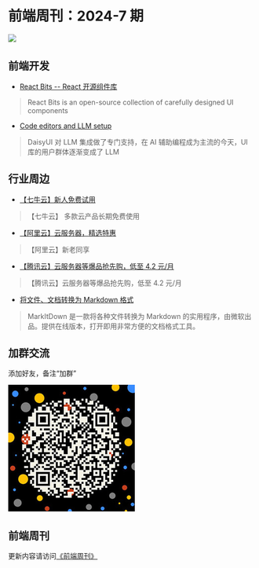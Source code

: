# 前端周刊：2024-7 期

[![](/img/bing/20250430.jpg?imageView2/2/w/960)](https://cn.bing.com/search?q=伊瓜苏瀑布&form=hpcapt&filters=HpDate:%2220250429_1600%22)

## 前端开发

- [React Bits -- React 开源组件库](https://reactbits.dev/get-started/introduction)

> React Bits is an open-source collection of carefully designed UI components

- [Code editors and LLM setup](https://daisyui.com/docs/editor/)

> DaisyUI 对 LLM 集成做了专门支持，在 AI 辅助编程成为主流的今天，UI 库的用户群体逐渐变成了 LLM

## 行业周边

- [【七牛云】新人免费试用](https://s.qiniu.com/vmUnIr)

> 【七牛云】 多款云产品长期免费使用

- [【阿里云】云服务器，精选特惠](https://www.aliyun.com/daily-act/ecs/activity_selection?userCode=y31qmczl)

> 【阿里云】新老同享

- [【腾讯云】云服务器等爆品抢先购，低至 4.2 元/月](https://cloud.tencent.com/act/cps/redirect?redirect=2446&cps_key=55b0d6026f97f5980bceec15fcefa0af&from=console)

> 【腾讯云】云服务器等爆品抢先购，低至 4.2 元/月

- [将文件、文档转换为 Markdown 格式](https://markitdown.pro/)

> MarkItDown 是一款将各种文件转换为 Markdown 的实用程序，由微软出品。提供在线版本，打开即用非常方便的文档格式工具。

## 加群交流

添加好友，备注“加群”

![refned_x](/img/a/refined-x.jpg)

## 前端周刊

更新内容请访问[《前端周刊》](https://frontend-weekly.com/)

